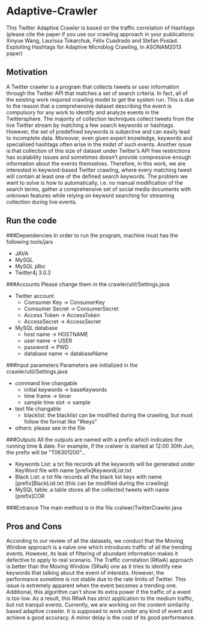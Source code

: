 Adaptive-Crawler
================

This Twitter Adaptive Crawler is based on the traffic correlation of Hashtags (please cite the paper if you use our crawling approach in your publications: 
Xinyue Wang, Laurissa Tokarchuk, Félix Cuadrado and Stefan Poslad. Exploiting Hashtags for Adaptive Microblog Crawling, In ASONAM2013 paper)

Motivation
----------
A Twitter crawler is a program that collects tweets or user information through the Twitter API that matches a set of search criteria. In fact, all of the existing work required crawling model to get the system run. This is due to the reason that a comprehensive dataset describing the event is compulsory for any work to identify and analyze events in the Twittersphere. The majority of collection techniques collect tweets from the live Twitter stream by matching a few search keywords or hashtags. However, the set of predefined keywords is subjective and can easily lead to incomplete data. Moreover, even given expert knowledge, keywords and specialised hashtags often arise in the midst of such events. Another issue is that collection of this size of dataset under Twitter’s API free restrictions has scalability issues and sometimes doesn’t provide compressive enough information about the events themselves. Therefore, in this work, we are interested in keyword-based Twitter crawling, where every matching tweet will contain at least one of the defined search keywords. The problem we want to solve is how to automatically, i.e. no manual modification of the search terms, gather a comprehensive set of social media documents with unknown features while relying on keyword searching for streaming collection during live events.

Run the code
------------
###Dependencies
In order to run the program, machine must has the following tools/jars
- JAVA
- MySQL
- MySQL jdbc
- Twitter4j 3.0.3

###Accounts
Please change them in the crawler/util/Settings.java
- Twitter account
  + Comsumer Key -> ConsumerKey
  + Comsumer Secret -> ConsumerSecret
  + Access Token -> AccessToken
  + AccessSecret -> AccessSecret
- MySQL database
  + host name -> HOSTNAME
  + user name -> USER
  + password -> PWD
  + database name -> databaseName

###Input parameters
Parameters are initialized in the crawler/util/Settings.java
- command line changable
  + initial keywords -> baseKeywords
  + time frame -> timer
  + sample time slot -> sample
- text file changable
  + blacklist: the blacklist can be modified during the crawling, but must follow the format like "#keys"
- others: please see in the file

###Outputs
All the outputs are named with a prefix which indicates the running time & date. For example, if the cralwer is started at 12:00 30th Jun, the prefix will be "T06301200"...
- Keywords List: a txt file records all the keywords will be generated under KeyWord file with name [prefix]KeywordList.txt
- Black List: a txt file records all the black list keys with name [prefix]BlackList.txt (this can be modified during the crawling)
- MySQL table: a table stores all the collected tweets with name [prefix]COR

###Entrance
The main method is in the file cralwer/TwitterCrawler.java

Pros and Cons
-------------
According to our review of all the datasets, we conduct that the Moving Window approach is a naïve one which introduces traffic of all the trending events. However, its leak of filtering of abundant information makes it defective to apply to real scenario. The Traffic correlation (RKwA) approach is better than the Moving Window (SKwA) one as it tries to identify new keywords that talking about the event of interests. However, the performance sometime is not stable due to the rate limits of Twitter. This issue is extremely apparent when the event becomes a trending one. Additional, this algorithm can't show its extra power if the traffic of a event is too low. As a result, this RKwA has strict application to the medium traffic, but not tranquil events. Currently, we are working on the content similarity based adaptive crawler. It is supposed to work under any kind of event and achieve a good accuracy. A minor delay is the cost of its good performance.

